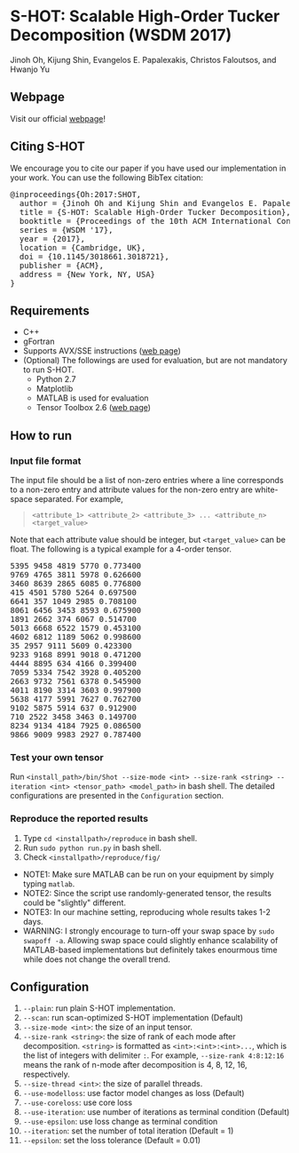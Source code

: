 # S-HOT: Scalable High-Order Tucker Decomposition (WSDM 2017)
Jinoh Oh, Kijung Shin, Evangelos E. Papalexakis, Christos Faloutsos, and Hwanjo Yu

## Webpage
Visit our official [webpage](http://dm.postech.ac.kr/shot/)!

## Citing S-HOT
We encourage you to cite our paper if you have used our implementation in your work. You can use the following BibTex citation:
>
<dl><pre>
@inproceedings{Oh:2017:SHOT,
  author = {Jinoh Oh and Kijung Shin and Evangelos E. Papalexakis and Christos Faloutsos and Hwanjo Yu},
  title = {S-HOT: Scalable High-Order Tucker Decomposition},
  booktitle = {Proceedings of the 10th ACM International Conference on Web Search and Data Mining}, 
  series = {WSDM '17},
  year = {2017},
  location = {Cambridge, UK},
  doi = {10.1145/3018661.3018721},
  publisher = {ACM},
  address = {New York, NY, USA}
}
</pre></dl>

## Requirements
- C++
- gFortran
- Supports AVX/SSE instructions ([web page](https://software.intel.com/sites/landingpage/IntrinsicsGuide/))
- (Optional) The followings are used for evaluation, but are not mandatory to run S-HOT.
  * Python 2.7
  * Matplotlib
  * MATLAB is used for evaluation 
  * Tensor Toolbox 2.6 ([web page](http://www.sandia.gov/~tgkolda/TensorToolbox/index-2.6.html))

## How to run
### Input file format
The input file should be a list of non-zero entries where a line corresponds to a non-zero entry and attribute values for the non-zero entry are white-space separated. For example,
> `<attribute_1> <attribute_2> <attribute_3> ... <attribute_n> <target_value>`

Note that each attribute value should be integer, but `<target_value>` can be float. The following is a typical example for a 4-order tensor.

>
<dl><pre>
5395 9458 4819 5770 0.773400
9769 4765 3811 5978 0.626600
3460 8639 2865 6085 0.776800
415 4501 5780 5264 0.697500
6641 357 1049 2985 0.708100
8061 6456 3453 8593 0.675900
1891 2662 374 6067 0.514700
5013 6668 6522 1579 0.453100
4602 6812 1189 5062 0.998600
35 2957 9111 5609 0.423300
9233 9168 8991 9018 0.471200
4444 8895 634 4166 0.399400
7059 5334 7542 3928 0.405200
2663 9732 7561 6378 0.545900
4011 8190 3314 3603 0.997900
5638 4177 5991 7627 0.762700
9102 5875 5914 637 0.912900
710 2522 3458 3463 0.149700
8234 9134 4184 7925 0.086500
9866 9009 9983 2927 0.787400</pre></dl>

### Test your own tensor
Run `<install_path>/bin/Shot --size-mode <int> --size-rank <string> --iteration <int> <tensor_path> <model_path>` in bash shell. The detailed configurations are presented in the `Configuration` section.

### Reproduce the reported results
1. Type `cd <installpath>/reproduce` in bash shell.
2. Run `sudo python run.py` in bash shell.
3. Check `<installpath>/reproduce/fig/`

* NOTE1: Make sure MATLAB can be run on your equipment by simply typing `matlab`.
* NOTE2: Since the script use randomly-generated tensor, the results could be "slightly" different.
* NOTE3: In our machine setting, reproducing whole results takes 1-2 days.
* WARNING: I strongly encourage to turn-off your swap space by `sudo swapoff -a`. Allowing swap space could slightly enhance scalability of MATLAB-based implementations but definitely takes enourmous time while does not change the overall trend.

## Configuration 
1. `--plain`: run plain S-HOT implementation.
2. `--scan`: run scan-optimized S-HOT implementation (Default)
3. `--size-mode <int>`: the size of an input tensor.
4. `--size-rank <string>`: the size of rank of each mode after decomposition. `<string>` is formatted as `<int>:<int>:<int>...`, which is the list of integers with delimiter `:`. For example, `--size-rank 4:8:12:16` means the rank of n-mode after decomposition is 4, 8, 12, 16, respectively.
5. `--size-thread <int>`: the size of parallel threads.
6. `--use-modelloss`: use factor model changes as loss (Default)
7. `--use-coreloss`: use core loss
8. `--use-iteration`: use number of iterations as terminal condition (Default)
9. `--use-epsilon`: use loss change as terminal condition
10. `--iteration`: set the number of total iteration (Default = 1)
11. `--epsilon`: set the loss tolerance (Default = 0.01)
